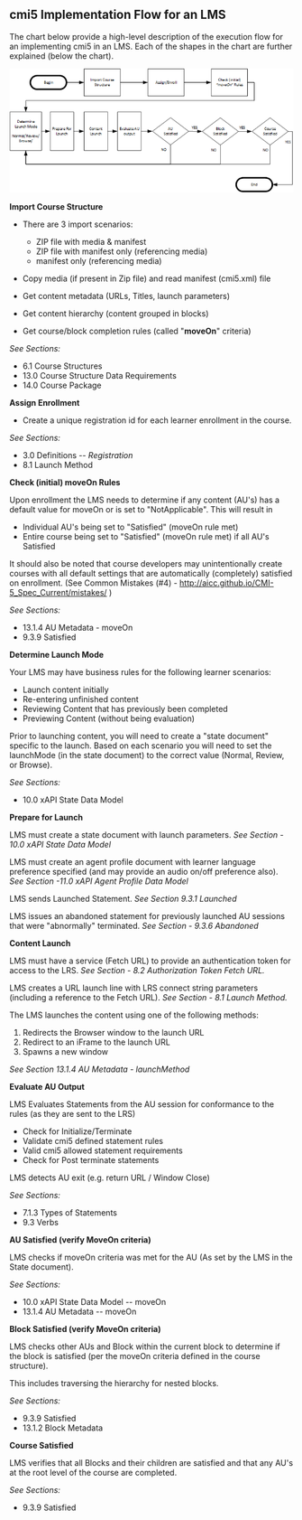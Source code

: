 ## cmi5 Implementation Flow for an LMS

The chart below provide a high-level description of the execution flow for an implementing cmi5 in an LMS. Each of the shapes in the chart are further explained (below the chart).

![](./lms-flow-chart.png?raw=true)


**Import Course Structure**

  - There are 3 import scenarios:
      - ZIP file with media & manifest
      - ZIP file with manifest only (referencing media)
      - manifest only (referencing media)

  - Copy media (if present in Zip file) and read manifest (cmi5.xml) file
  - Get content metadata (URLs, Titles, launch parameters)
  - Get content hierarchy (content grouped in blocks)
  - Get course/block completion rules (called "**moveOn**" criteria)

*See Sections:*
   - 6.1 Course Structures
   - 13.0 Course Structure Data Requirements
   - 14.0 Course Package

**Assign Enrollment**

   - Create a unique registration id for each learner enrollment in the course.

*See Sections:*

   - 3.0 Definitions -- *Registration*
   - 8.1 Launch Method

**Check (initial) moveOn Rules**

Upon enrollment the LMS needs to determine if any content (AU's) has a default value for moveOn or is set to "NotApplicable". This will result in

   - Individual AU's being set to "Satisfied" (moveOn rule met)
   - Entire course being set to "Satisfied" (moveOn rule met) if all AU's Satisfied

It should also be noted that course developers may unintentionally create courses with all default settings that are automatically (completely) satisfied on enrollment. (See Common Mistakes (\#4) - <http://aicc.github.io/CMI-5_Spec_Current/mistakes/> )

*See Sections:*
   - 13.1.4 AU Metadata - moveOn
   - 9.3.9 Satisfied

**Determine Launch Mode**

Your LMS may have business rules for the following learner scenarios:
   - Launch content initially
   - Re-entering unfinished content
   - Reviewing Content that has previously been completed
   - Previewing Content (without being evaluation)

Prior to launching content, you will need to create a "state document" specific to the launch. Based on each scenario you will need to set the launchMode (in the state document) to the correct value (Normal, Review, or Browse).

*See Sections:*
   - 10.0 xAPI State Data Model

**Prepare for Launch**

LMS must create a state document with launch parameters. *See Section - 10.0 xAPI State Data Model*

LMS must create an agent profile document with learner language preference specified (and may provide an audio on/off preference also). *See Section -11.0 xAPI Agent Profile Data Model*

LMS sends Launched Statement. *See Section 9.3.1 Launched*

LMS issues an abandoned statement for previously launched AU sessions that were "abnormally" terminated. *See Section - 9.3.6 Abandoned*


**Content Launch**

LMS must have a service (Fetch URL) to provide an authentication token for access to the LRS. *See Section - 8.2 Authorization Token Fetch URL.*

LMS creates a URL launch line with LRS connect string parameters (including a reference to the Fetch URL). *See Section - 8.1 Launch Method.*

The LMS launches the content using one of the following methods:
   1. Redirects the Browser window to the launch URL
   2. Redirect to an iFrame to the launch URL
   3. Spawns a new window

*See Section 13.1.4 AU Metadata - launchMethod*

**Evaluate AU Output**



LMS Evaluates Statements from the AU session for conformance to the rules (as they are sent to the LRS)

   - Check for Initialize/Terminate
   - Validate cmi5 defined statement rules
   - Valid cmi5 allowed statement requirements
   - Check for Post terminate statements

LMS detects AU exit (e.g. return URL / Window Close)

*See Sections:*

   - 7.1.3 Types of Statements
   - 9.3 Verbs

**AU Satisfied (verify MoveOn criteria)**

LMS checks if moveOn criteria was met for the AU (As set by the LMS in the State document).

*See Sections:*
   - 10.0 xAPI State Data Model -- moveOn
   - 13.1.4 AU Metadata -- moveOn   

**Block Satisfied (verify MoveOn criteria)**

LMS checks other AUs and Block within the current block to determine if the block is satisfied (per the moveOn criteria defined in the course structure).

This includes traversing the hierarchy for nested blocks.

*See Sections:*
   - 9.3.9 Satisfied
   - 13.1.2 Block Metadata

**Course Satisfied**

LMS verifies that all Blocks and their children are satisfied and that any AU's at the root level of the course are completed.

*See Sections:*
   - 9.3.9 Satisfied
